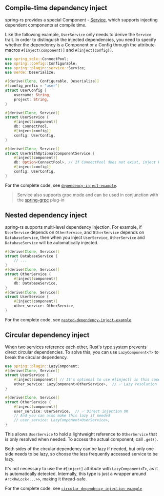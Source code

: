 ## Compile-time dependency inject

spring-rs provides a special Component - [Service](https://docs.rs/spring/latest/spring/plugin/service/index.html), which supports injecting dependent components at compile time.

Like the following example, `UserService` only needs to derive the `Service` trait. In order to distinguish the injected dependencies, you need to specify whether the dependency is a Component or a Config through the attribute macros `#[inject(component)]` and `#[inject(config)]`.

```rust
use spring_sqlx::ConnectPool;
use spring::config::Configurable;
use spring::plugin::service::Service;
use serde::Deserialize;

#[derive(Clone, Configurable, Deserialize)]
#[config_prefix = "user"]
struct UserConfig {
    username: String,
    project: String,
}

#[derive(Clone, Service)]
struct UserService {
    #[inject(component)]
    db: ConnectPool,
    #[inject(config)]
    config: UserConfig,
}

#[derive(Clone, Service)]
struct UserWithOptionalComponentService {
    #[inject(component)]
    db: Option<ConnectPool>, // If ConnectPool does not exist, inject None
    #[inject(config)]
    config: UserConfig,
}
```

For the complete code, see [`dependency-inject-example`](https://github.com/spring-rs/spring-rs/tree/master/examples/dependency-inject-example).

> Service also supports grpc mode and can be used in conjunction with the [spring-grpc](https://spring-rs.github.io/docs/plugins/spring-grpc/) plug-in

## Nested dependency inject

spring-rs supports multi-level dependency injection. For example, if `UserService` depends on `OtherService`, and `OtherService` depends on `DatabaseService`, then when you inject `UserService`, `OtherService` and `DatabaseService` will be automatically injected.

```rust
#[derive(Clone, Service)]
struct DatabaseService {
    // ...
}
#[derive(Clone, Service)]
struct OtherService {
    #[inject(component)]
    db: DatabaseService,
}
#[derive(Clone, Service)]
struct UserService {
    #[inject(component)]
    other_service: OtherService,
}
```

For the complete code, see [`nested-dependency-inject-example`](https://github.com/spring-rs/spring-rs/tree/master/examples/nested-dependency-inject-example).

## Circular dependency inject

When two services reference each other, Rust's type system prevents direct circular dependencies. To solve this, you can use `LazyComponent<T>` to break the circular dependency.

```rust
use spring::plugin::LazyComponent;
#[derive(Clone, Service)]
struct UserService {
    #[inject(component)] // It's optional to use #[inject] in this case
    other_service: LazyComponent<OtherService>,  // ✅ Lazy resolution
}

#[derive(Clone, Service)]
struct OtherService {
    #[inject(component)]
    user_service: UserService,  // ✅ Direct injection OK
    // And you can also make this lazy if needed
    // user_service: LazyComponent<UserService>,
}
```

This allows `UserService` to hold a lightweight reference to `OtherService` that is only resolved when needed. To access the actual component, call `.get()`.

Both sides of the circular dependency can be lazy if needed, but only one side needs to be lazy, so choose the less frequently accessed service to be lazy.

It's not necessary to use the `#[inject]` attribute with `LazyComponent<T>`, as it is automatically detected. 
Internally, this type is just a wrapper around `Arc<RwLock<...>>`, making it thread-safe.


For the complete code, see [`circular-dependency-injection-example`](https://github.com/spring-rs/spring-rs/tree/master/examples/circular-dependency-injection-example)

